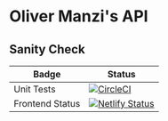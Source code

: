 # Oliver Manzi's API

## Sanity Check

| Badge | Status |
|-|-|
| Unit Tests | [![CircleCI](https://circleci.com/gh/olivermanzi/olivermanzi-api/tree/main.svg?style=svg)](https://circleci.com/gh/olivermanzi/olivermanzi-api/tree/main) |
| Frontend Status | [![Netlify Status](https://api.netlify.com/api/v1/badges/72aa6d1d-222e-438a-bfb2-5ae1989f1c7a/deploy-status)](https://app.netlify.com/sites/jovial-raman-b131f9/deploys) |
